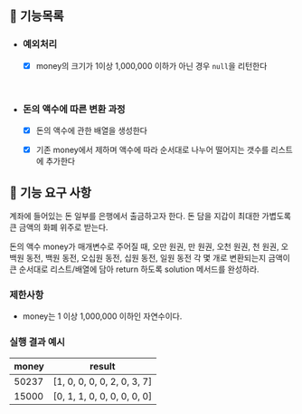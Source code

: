 ## 📌 기능목록
- ### 예외처리
    - [x] money의 크기가 1이상 1,000,000 이하가 아닌 경우 `null`을 리턴한다

<br/>

- ### 돈의 액수에 따른 변환 과정
    - [x] 돈의 액수에 관한 배열을 생성한다
    - [x] 기존 money에서 제하며 액수에 따라 순서대로 나누어 떨어지는 갯수를 리스트에 추가한다



## 🚀 기능 요구 사항

계좌에 들어있는 돈 일부를 은행에서 출금하고자 한다. 돈 담을 지갑이 최대한 가볍도록 큰 금액의 화폐 위주로 받는다.

돈의 액수 money가 매개변수로 주어질 때, 오만 원권, 만 원권, 오천 원권, 천 원권, 오백원 동전, 백원 동전, 오십원 동전, 십원 동전, 일원 동전 각 몇 개로 변환되는지 금액이 큰 순서대로 리스트/배열에 담아 return 하도록 solution 메서드를 완성하라.

### 제한사항

- money는 1 이상 1,000,000 이하인 자연수이다.

### 실행 결과 예시

| money | result |
| --- | --- |
| 50237	| [1, 0, 0, 0, 0, 2, 0, 3, 7] |
| 15000	| [0, 1, 1, 0, 0, 0, 0, 0, 0] |